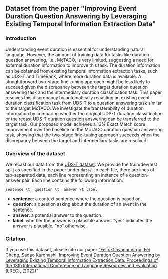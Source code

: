 Dataset from the paper "Improving Event Duration Question Answering by Leveraging Existing Temporal Information Extraction Data"
------

### Introduction
Understanding event duration is essential for understanding natural language. However, the amount of training data for tasks like duration question answering, i.e., McTACO, is very limited, suggesting a need for external duration information to improve this task. The duration information can be obtained from existing temporal information extraction tasks, such as UDS-T and TimeBank, where more duration data is available. A straightforward two-stage fine-tuning approach might be less likely to
succeed given the discrepancy between the target duration question answering task and the intermediary duration classification task. This paper resolves this discrepancy by automatically recasting an existing event duration classification task from UDS-T to a question answering task similar to the target McTACO. We investigate the transferability of duration information by comparing whether the original UDS-T duration classification or the recast UDS-T duration question answering can be
transferred to the target task. Our proposed model achieves a 13% Exact Match score improvement over the baseline on the McTACO duration question answering task, showing that the two-stage fine-tuning approach succeeds when the discrepancy between the target and intermediary tasks are resolved.

### Overview of the dataset
We recast our data from the [UDS-T dataset](http://decomp.io/projects/time/).
We provide the train/dev/test split as specified in the paper under `data/`.
In each file, there are lines of tab-separated data, each line representing an instance of a question-answer pair.
Each line contains the following information:

`sentence \t  question \t  answer \t label`

 * **sentence**: a context sentence where the question is based on.
 * **question**: a question asking about the duration of an event in the sentence.
 * **answer**: a potential answer to the question.
 * **label**: whether the answer is a plausible answer. "yes" indicates the answer is plausible, "no" otherwise.

### Citation
If you use this dataset, please cite our paper ["Felix Giovanni Virgo, Fei Cheng, Sadao Kurohashi. Improving Event Duration Question Answering by Leveraging Existing Temporal Information Extraction Data. Proceedings of the 13th International Conference on Language Resources and Evaluation (LREC), (2022)"]()
